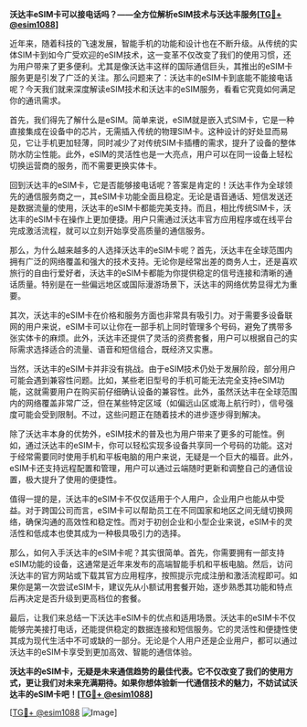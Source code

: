**沃达丰eSIM卡可以接电话吗？——全方位解析eSIM技术与沃达丰服务[[TG💪+ @esim1088](https://t.me/s/esim1088)]**

近年来，随着科技的飞速发展，智能手机的功能和设计也在不断升级。从传统的实体SIM卡到如今广受欢迎的eSIM技术，这一变革不仅改变了我们的使用习惯，还为用户带来了更多便利。尤其是像沃达丰这样的国际通信巨头，其推出的eSIM卡服务更是引发了广泛的关注。那么问题来了：沃达丰的eSIM卡到底能不能接电话呢？今天我们就来深度解读eSIM技术和沃达丰的eSIM服务，看看它究竟如何满足你的通讯需求。

首先，我们得先了解什么是eSIM。简单来说，eSIM就是嵌入式SIM卡，它是一种直接集成在设备中的芯片，无需插入传统的物理SIM卡。这种设计的好处显而易见，它让手机更加轻薄，同时减少了对传统SIM卡插槽的需求，提升了设备的整体防水防尘性能。此外，eSIM的灵活性也是一大亮点，用户可以在同一设备上轻松切换运营商的服务，而不需要更换实体卡。

回到沃达丰的eSIM卡，它是否能够接电话呢？答案是肯定的！沃达丰作为全球领先的通信服务商之一，其eSIM卡功能全面且稳定。无论是语音通话、短信发送还是数据流量的使用，沃达丰的eSIM卡都能完美支持。而且，相比传统SIM卡，沃达丰的eSIM卡在操作上更加便捷。用户只需通过沃达丰官方应用程序或在线平台完成激活流程，就可以立刻开始享受高质量的通信服务。

那么，为什么越来越多的人选择沃达丰的eSIM卡呢？首先，沃达丰在全球范围内拥有广泛的网络覆盖和强大的技术支持。无论你是经常出差的商务人士，还是喜欢旅行的自由行爱好者，沃达丰的eSIM卡都能为你提供稳定的信号连接和清晰的通话质量。特别是在一些偏远地区或国际漫游场景下，沃达丰的网络优势显得尤为重要。

其次，沃达丰的eSIM卡在价格和服务方面也非常具有吸引力。对于需要多设备联网的用户来说，eSIM卡可以让你在一部手机上同时管理多个号码，避免了携带多张实体卡的麻烦。此外，沃达丰还提供了灵活的资费套餐，用户可以根据自己的实际需求选择适合的流量、语音和短信组合，既经济又实惠。

当然，沃达丰的eSIM卡并非没有挑战。由于eSIM技术仍处于发展阶段，部分用户可能会遇到兼容性问题。比如，某些老旧型号的手机可能无法完全支持eSIM功能，这就需要用户在购买前仔细确认设备的兼容性。此外，虽然沃达丰在全球范围内的网络覆盖非常广泛，但在某些特定区域（如偏远山区或海上航行时），信号强度可能会受到限制。不过，这些问题正在随着技术的进步逐步得到解决。

除了沃达丰本身的优势外，eSIM技术的普及也为用户带来了更多的可能性。例如，通过沃达丰的eSIM卡，你可以轻松实现多设备共享同一个号码的功能。这对于经常需要同时使用手机和平板电脑的用户来说，无疑是一个巨大的福音。此外，eSIM卡还支持远程配置和管理，用户可以通过云端随时更新和调整自己的通信设置，极大提升了使用的便捷性。

值得一提的是，沃达丰的eSIM卡不仅仅适用于个人用户，企业用户也能从中受益。对于跨国公司而言，eSIM卡可以帮助员工在不同国家和地区之间无缝切换网络，确保沟通的高效性和稳定性。而对于初创企业和小型企业来说，eSIM卡的灵活性和低成本也使其成为一种极具吸引力的选择。

那么，如何入手沃达丰的eSIM卡呢？其实很简单。首先，你需要拥有一部支持eSIM功能的设备，这通常是近年来发布的高端智能手机和平板电脑。然后，访问沃达丰的官方网站或下载其官方应用程序，按照提示完成注册和激活流程即可。如果你是第一次尝试eSIM卡，建议先从小额试用套餐开始，逐步熟悉其功能和特点后再决定是否升级到更高档位的套餐。

最后，让我们来总结一下沃达丰eSIM卡的优点和适用场景。沃达丰的eSIM卡不仅能够完美接打电话，还能提供稳定的数据连接和短信服务。它的灵活性和便捷性使其成为现代生活中不可或缺的一部分。无论是个人用户还是企业用户，都可以通过沃达丰的eSIM卡享受到更加高效、智能的通信体验。

**沃达丰的eSIM卡，无疑是未来通信趋势的最佳代表。它不仅改变了我们的使用方式，更让我们对未来充满期待。如果你想体验新一代通信技术的魅力，不妨试试沃达丰的eSIM卡吧！[[TG💪+ @esim1088](https://t.me/s/esim1088)]**

[[TG💪+ @esim1088](https://t.me/s/esim1088) ![Image](https://i.postimg.cc/4NQfJmqS/Snipaste-2025-05-13-00-14-12.png)]
